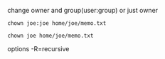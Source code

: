 change owner and group(user:group) or just owner
```shell
chown joe:joe home/joe/memo.txt

chown joe home/joe/memo.txt
```


options
-R=recursive